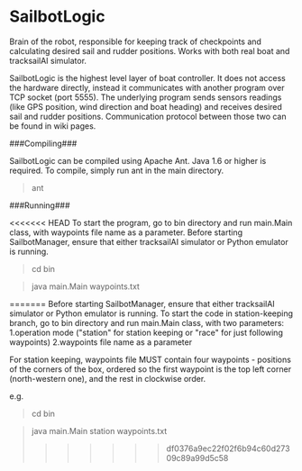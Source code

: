 SailbotLogic
================

Brain of the robot, responsible for keeping track of checkpoints and calculating desired sail and rudder positions. Works with both real boat and tracksailAI simulator. 

SailbotLogic is the highest level layer of boat controller. It does not access the hardware directly, instead it communicates with another program over TCP socket (port 5555). The underlying program sends sensors readings (like GPS position, wind direction and boat heading) and receives desired sail and rudder positions. Communication protocol between those two can be found in wiki pages.


###Compiling###

SailbotLogic can be compiled using Apache Ant. Java 1.6 or higher is required.
To compile, simply run ant in the main directory.

>ant

###Running###

<<<<<<< HEAD
To start the program, go to bin directory and run main.Main class, with waypoints file name as a parameter.
Before starting SailbotManager, ensure that either tracksailAI simulator or Python emulator is running.

>cd bin

>java main.Main waypoints.txt

=======
Before starting SailbotManager, ensure that either tracksailAI simulator or Python emulator is running.
To start the code in station-keeping branch, go to bin directory and run main.Main class, with two parameters:
 1.operation mode ("station" for station keeping or "race" for just following waypoints)
 2.waypoints file name as a parameter

For station keeping, waypoints file MUST contain four waypoints - positions of the corners of the box, ordered
so the first waypoint is the top left corner (north-western one), and the rest in clockwise order.

e.g.

>cd bin

>java main.Main station waypoints.txt
>>>>>>> df0376a9ec22f02f6b94c60d27309c89a99d5c58


